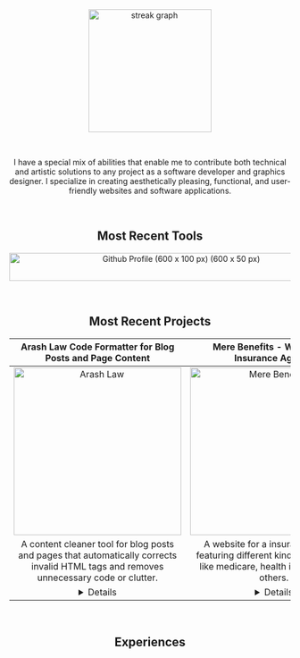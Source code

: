<p>&nbsp;</p>
<div align="center">
  <img src="https://streak-stats.demolab.com?user=1maginativepen&locale=en&mode=daily&theme=dark&hide_border=false&border_radius=5&order=3" height="220" alt="streak graph"  />
</div>
<p>&nbsp;</p>
<!-- <p>&nbsp;</p>
<div align="center">
  <img src="https://visitor-badge.laobi.icu/badge?page_id=1maginativepen&"  />
</div> -->

<p align="center">I have a special mix of abilities that enable me to contribute both technical and artistic solutions to any project as a software developer and graphics designer. I specialize in creating aesthetically pleasing, functional, and user-friendly websites and software applications.</p>
<p>&nbsp;</p>
<h2 align="center">Most Recent Tools</h2>   
<div align="center"> 
<img width="600" height="50" alt="Github Profile (600 x 100 px) (600 x 50 px)" src="https://github.com/user-attachments/assets/515dbf6b-c098-4f4a-99b1-eb6975209684" />
</div> 

<p>&nbsp;</p>

<h2 align="center">Most Recent Projects </h2> 

| Arash Law Code Formatter for Blog Posts and Page Content | Mere Benefits - Website for Insurance Agency | DakotaQ - API integration Plugin for WordPress Site |
| :---: | :---: | :---: |
| <img width="300" height="auto" alt="Arash Law" src="https://github.com/user-attachments/assets/66b8cfac-3dc7-47e0-ae6a-e03f96f468d1" /> | <img width="300" height="auto" alt="Mere Benefits" src="https://github.com/user-attachments/assets/b2fea2c7-08b3-4a8f-b36c-576f705b8e30" /> | <img width="300" height="auto" alt="Clinical Trials" src="https://github.com/user-attachments/assets/65d54b23-f072-4f4f-b691-ae3cb9c8d011" /> |
| A content cleaner tool for blog posts and pages that automatically corrects invalid HTML tags and removes unnecessary code or clutter. | A website for a insurance agency featuring different kinds of insurance like medicare, health insurance and others. | A custom WordPress plugin that integrates with the US Health API to fetch and display real-time health data on the website. | 
| <details><summary>Details</summary>Drafting content often takes far too long because of unnecessary HTML tags and messy code. A content cleaner tool solves this by automatically correcting invalid tags and removing clutter from blog posts and pages. As a result, drafting time drops from 30–90 minutes down to just 10 minutes, making content creation faster and more efficient.</details>| <details><summary>Details</summary>The current website is cluttered and ineffective, making it difficult to attract and convert clients. The solution is to redesign it into a professional insurance agency website that highlights key services such as Medicare, health insurance, and more. This results in a site that is easier for clients to navigate, more functional, and far more effective at generating new business.</details> | <details><summary>Details</summary>The WordPress site required integration with an external API to sync data with its current database and display it on the site. To address this, a custom WordPress plugin was developed that connects with the US Health API, fetching and displaying real-time health data seamlessly. As a result, the site’s frontend now delivers the information users need quickly, while keeping the content automatically updated without manual effort.</details> |

<p>&nbsp;</p>

<h2 align="center">Experiences </h2> 

###
